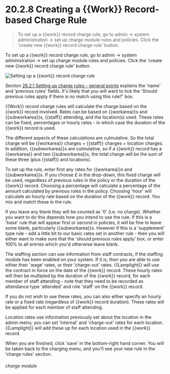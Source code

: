 # 20.2.8    Creating a {{Work}} Record-based Charge Rule

> To set up a {{work}} record charge rule, go to admin -> system administration -> set up charge module rules and policies. Click the 'create new {{work}} record charge rule' button. 

To set up a {{work}} record charge rule, go to admin -> system administration -> set up charge module rules and policies. Click the 'create new {{work}} record charge rule' button. 

![Setting up a {{work}} record charge rule](xxxx.png)

Section [26.2.1  Setting up charge rules - general points](/help/index/p/26.2.1) explains the 'name' and 'previous rules' fields. It's likely that you will want to tick the 'Should previous rules apply if there is no match using this rule?' box. 

{{Work}} record charge rules will calculate the charge based on the {{work}} record involved. Rates can be based on {{workarea}}s and {{subworkarea}}s, {{staff}} attending, and the location(s) used. These rates can be fixed, percentages or hourly rates - in which case the duration of the {{work}} record is used. 

The different aspects of these calculations are culmulative. So the total charge will be {{workarea}} charges + {{staff}} charges + location charges. In addition, {{subworkarea}}s are culmulative, so if a {{work}} record has a {{workarea}} and two {{subworkarea}}s, the total charge will be the sum of these three (plus {{staff}} and locations). 

To set up the rule, enter first any rates for {{workarea}}s and {{subworkarea}}s. If you choose £ in the drop-down, this fixed charge will be used, regardless of previous rules in the policy or the duration of the {{work}} record. Choosing a percentage will calculate a percentage of the amount calculated by previous rules in the policy. Choosing 'hour' will calculate an hourly rate based on the duration of the {{work}} record. You mix and match these in the rule. 

If you leave any blank they will be counted as '0' (i.e. no charge). Whether you want to do this depends how you intend to use the rule. If this is a 'base' rule that will appear first or second in policies, it will be fine to leave some blank, particularly {{subworkarea}}s. However if this is a 'supplement' type rule - add a little bit to our basic rates set in another rule - then you will either want to make sure that the 'should previous rules apply' box, or enter 100% to all entries which you'd otherwise leave blank. 

The staffing section can use information from staff contracts, if the staffing module has been enabled on your system. If it is, then you are able to use either their 'wage' rates, or their 'charge-out' rates. {{Lamplight}} will use the contract in force on the date of the {{work}} record. These hourly rates will then be multipled by the duration of the {{work}} record, for each member of staff attending - note that they need to be recorded as attendance type 'attended' and role 'staff' on the {{work}} record. 

If you do not wish to use these rates, you can also either specify an hourly rate or a fixed rate (regardless of {{work}} record duration). These rates will be applied for each member of staff attending. 

Location rates use information previously set about the location in the admin menu; you can set 'internal' and 'charge-out' rates for each location. {{Lamplight}} will add these up for each location used in the {{work}} record. 

When you are finished, click 'save' in the bottom-right hand corner. You will be taken back to the charging menu, and you'll see your new rule in the 'charge rules' section. 

###### charge module

